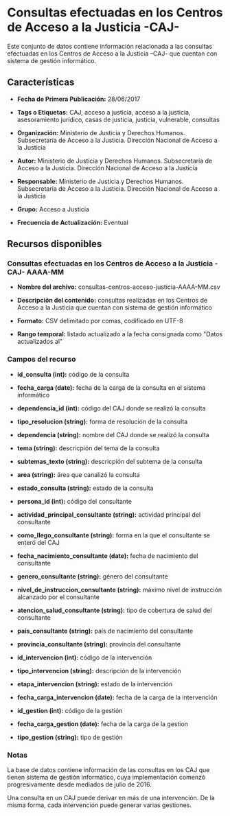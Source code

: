 Consultas efectuadas en los Centros de Acceso a la Justicia -CAJ-
=================================================================

Este conjunto de datos contiene información relacionada a las consultas efectuadas en los Centros de Acceso a la Justicia –CAJ- que cuentan con sistema de gestión informático.

Características
---------------

-   **Fecha de Primera Publicación:** 28/06/2017

-   **Tags o Etiquetas:** CAJ, acceso a justicia, acceso a la justicia, asesoramiento jurídico, casas de justicia, justicia, vulnerable, consultas

-   **Organización:** Ministerio de Justicia y Derechos Humanos. Subsecretaría de Acceso a la Justicia. Dirección Nacional de Acceso a la Justicia

-   **Autor:** Ministerio de Justicia y Derechos Humanos. Subsecretaría de Acceso a la Justicia. Dirección Nacional de Acceso a la Justicia

-   **Responsable:** Ministerio de Justicia y Derechos Humanos. Subsecretaría de Acceso a la Justicia. Dirección Nacional de Acceso a la Justicia

-   **Grupo:** Acceso a Justicia

-   **Frecuencia de Actualización:** Eventual

Recursos disponibles
--------------------

### Consultas efectuadas en los Centros de Acceso a la Justicia -CAJ- AAAA-MM

-   **Nombre del archivo:** consultas-centros-acceso-justicia-AAAA-MM.csv

-   **Descripción del contenido:** consultas realizadas en los Centros de Acceso a la Justicia que cuentan con sistema de gestión informático

-   **Formato:** CSV delimitado por comas, codificado en UTF-8

-   **Rango temporal:** listado actualizado a la fecha consignada como "Datos actualizados al"

### Campos del recurso

-   **id_consulta (int):** código de la consulta

-   **fecha_carga (date):** fecha de la carga de la consulta en el sistema informático

-   **dependencia_id (int):** código del CAJ donde se realizó la consulta

-   **tipo_resolucion (string):** forma de resolución de la consulta

-   **dependencia (string):** nombre del CAJ donde se realizó la consulta

-   **tema (string):** descricpión del tema de la consulta

-   **subtemas_texto (string):** descricpión del subtema de la consulta

-   **area (string):** área que canalizó la consulta

-   **estado_consulta (string):** estado de la consulta

-   **persona_id (int):** código del consultante

-   **actividad_principal_consultante (string):** actividad principal del consultante

-   **como_llego_consultante (string):** forma en la que el consultante se enteró del CAJ

-   **fecha_nacimiento_consultante (date):** fecha de nacimiento del consultante

-   **genero_consultante (string):** género del consultante

-   **nivel_de_instruccion_consultante (string):** máximo nivel de instrucción alcanzado por el consultante

-   **atencion_salud_consultante (string):** tipo de cobertura de salud del consultante

-   **pais_consultante (string):** país de nacimiento del consultante

-   **provincia_consultante (string):** provincia del consultante

-   **id_intervencion (int):** código de la intervención

-   **tipo_intervencion (string):** descripción de la intervención

-   **etapa_intervencion (string):** estado de la intervención

-   **fecha_carga_intervencion (date):** fecha de la carga de la intervención

-   **id_gestion (int):** código de la gestión

-   **fecha_carga_gestion (date):** fecha de la carga de la gestion

-   **tipo_gestion (string):** tipo de gestión

### Notas

La base de datos contiene información de las consultas en los CAJ que tienen sistema de gestión informático, cuya implementación comenzó progresivamente desde mediados de julio de 2016.

Una consulta en un CAJ puede derivar en más de una intervención. De la misma forma, cada intervención puede generar varias gestiones.
